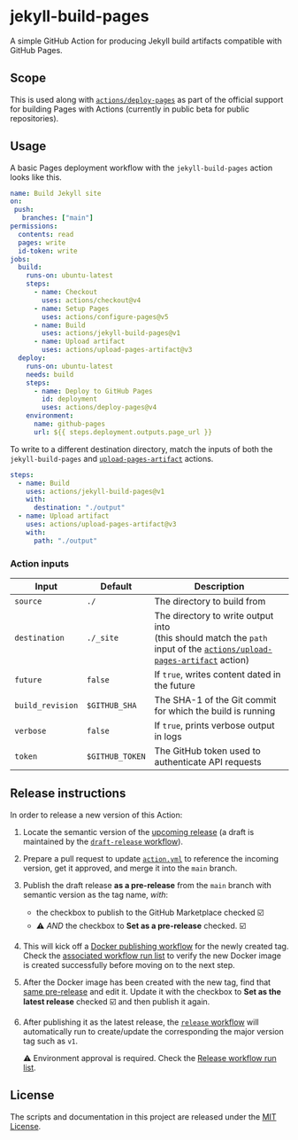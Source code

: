 # jekyll-build-pages

A simple GitHub Action for producing Jekyll build artifacts compatible with GitHub Pages.

## Scope

This is used along with [`actions/deploy-pages`](https://github.com/actions/deploy-pages) as part of the official support for building Pages with Actions (currently in public beta for public repositories).

## Usage

A basic Pages deployment workflow with the `jekyll-build-pages` action looks like this.

```yaml
name: Build Jekyll site
on:
 push:
   branches: ["main"]
permissions:
  contents: read
  pages: write
  id-token: write
jobs:
  build:
    runs-on: ubuntu-latest
    steps:
      - name: Checkout
        uses: actions/checkout@v4
      - name: Setup Pages
        uses: actions/configure-pages@v5
      - name: Build
        uses: actions/jekyll-build-pages@v1
      - name: Upload artifact
        uses: actions/upload-pages-artifact@v3
  deploy:
    runs-on: ubuntu-latest
    needs: build
    steps:
      - name: Deploy to GitHub Pages
        id: deployment
        uses: actions/deploy-pages@v4
    environment:
      name: github-pages
      url: ${{ steps.deployment.outputs.page_url }}
```

To write to a different destination directory, match the inputs of both the `jekyll-build-pages` and [`upload-pages-artifact`](https://github.com/actions/upload-pages-artifact) actions.

```yaml
steps:
  - name: Build
    uses: actions/jekyll-build-pages@v1
    with:
      destination: "./output"
  - name: Upload artifact
    uses: actions/upload-pages-artifact@v3
    with:
      path: "./output"
```

### Action inputs

| Input | Default | Description |
|-------|---------|-------------|
| `source` | `./` | The directory to build from |
| `destination` | `./_site` | The directory to write output into<br>(this should match the `path` input of the [`actions/upload-pages-artifact`](https://github.com/actions/upload-pages-artifact) action) |
| `future` | `false` | If `true`, writes content dated in the future |
| `build_revision` | `$GITHUB_SHA` | The SHA-1 of the Git commit for which the build is running |
| `verbose` | `false` | If `true`, prints verbose output in logs |
| `token` | `$GITHUB_TOKEN` | The GitHub token used to authenticate API requests |

## Release instructions

In order to release a new version of this Action:

1. Locate the semantic version of the [upcoming release][release-list] (a draft is maintained by the [`draft-release` workflow][draft-release]).

2. Prepare a pull request to update [`action.yml`][action.yml] to reference the incoming version, get it approved, and merge it into the `main` branch.

3. Publish the draft release **as a pre-release** from the `main` branch with semantic version as the tag name, _with_:
   - the checkbox to publish to the GitHub Marketplace checked :ballot_box_with_check:
   - :warning: _AND_ the checkbox to **Set as a pre-release** checked. :ballot_box_with_check:

4. This will kick off a [Docker publishing workflow][docker-publish] for the newly created tag. Check the [associated workflow run list][docker-publish-workflow-runs] to verify the new Docker image is created successfully before moving on to the next step.

5. After the Docker image has been created with the new tag, find that [same pre-release][release-list] and edit it. Update it with the checkbox to **Set as the latest release** checked :ballot_box_with_check: and then publish it again.

6. After publishing it as the latest release, the [`release` workflow][release] will automatically run to create/update the corresponding the major version tag such as `v1`.

   ⚠️ Environment approval is required. Check the [Release workflow run list][release-workflow-runs].

## License

The scripts and documentation in this project are released under the [MIT License](LICENSE).

<!-- references -->
[release-list]: https://github.com/actions/jekyll-build-pages/releases
[draft-release]: .github/workflows/draft-release.yml
[docker-publish]: .github/workflows/docker-publish.yml
[release]: .github/workflows/release.yml
[docker-publish-workflow-runs]: https://github.com/actions/jekyll-build-pages/actions/workflows/docker-publish.yml
[release-workflow-runs]: https://github.com/actions/jekyll-build-pages/actions/workflows/release.yml
[action.yml]: https://github.com/actions/jekyll-build-pages/blob/649f5d3c2b2462620c8945f034200e431ceddd29/action.yml#LL31C54-L31C60
